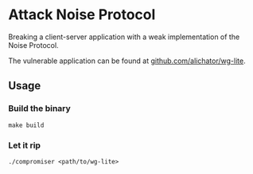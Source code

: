# Attack Noise Protocol

Breaking a client-server application with a weak implementation of the Noise Protocol.

The vulnerable application can be found at [github.com/alichator/wg-lite](https://github.com/alichator/wg-lite).

## Usage

### Build the binary

```
make build
```

### Let it rip

```
./compromiser <path/to/wg-lite>
```
